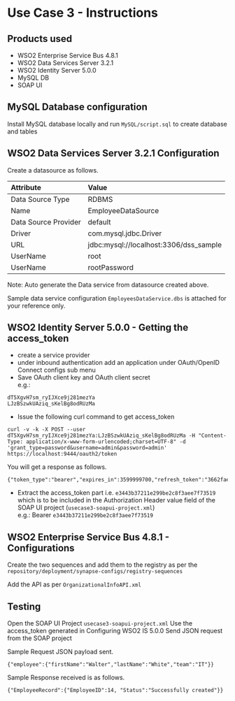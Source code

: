 Use Case 3 - Instructions
=========================

Products used
-------------
* WSO2 Enterprise Service Bus 4.8.1   
* WSO2 Data Services Server 3.2.1   
* WSO2 Identity Server 5.0.0   
* MySQL DB
* SOAP UI

MySQL Database configuration
----------------------------
Install MySQL database locally and run ```MySQL/script.sql``` to create database and tables

WSO2 Data Services Server 3.2.1 Configuration
---------------------------------------------
Create a datasource as follows.

|Attribute | Value|
|:------------|:-------------|
|Data Source Type | RDBMS |
|Name | EmployeeDataSource | 
|Data Source Provider | default | 
|Driver | com.mysql.jdbc.Driver | 
|URL | jdbc:mysql://localhost:3306/dss_sample | 
|UserName | root |  
|UserName | rootPassword |

Note: Auto generate the Data service from datasource created above.

Sample data service configuration ```EmployeesDataService.dbs``` is attached for your reference only.

WSO2 Identity Server 5.0.0 - Getting the access_token
-----------------------------------------------------
* create a service provider
* under inbound authentication add an application under OAuth/OpenID Connect configs sub menu
* Save OAuth client key and OAuth client secret  
e.g.:  
```
dT5XgvH7sm_ryIJXce9j281mezYa
LJzBSzwkUAziq_sKelBg8odRUzMa
```  
* Issue the following curl command to get access_token  
```
curl -v -k -X POST --user dT5XgvH7sm_ryIJXce9j281mezYa:LJzBSzwkUAziq_sKelBg8odRUzMa -H "Content-Type: application/x-www-form-urlencoded;charset=UTF-8" -d 'grant_type=password&username=admin&password=admin' https://localhost:9444/oauth2/token
```  
You will get a response as follows.  
```
{"token_type":"bearer","expires_in":3599999700,"refresh_token":"3662fae89f3bf7e5e1f912933a3191e3","access_token":"e3443b37211e299be2c8f3aee7f73519"}
```  
* Extract the access_token part i.e. ```e3443b37211e299be2c8f3aee7f73519```
which is to be included in the Authorization Header value field of the SOAP UI
project (```usecase3-soapui-project.xml```)  
e.g.: Bearer ```e3443b37211e299be2c8f3aee7f73519```

WSO2 Enterprise Service Bus 4.8.1 - Configurations
-------------------------------
Create the two sequences and add them to the registry
as per the ```repository/deployment/synapse-configs/registry-sequences```

Add the API as per ```OrganizationalInfoAPI.xml```

Testing 
-------
Open the SOAP UI Project ```usecase3-soapui-project.xml```
Use the access_token generated in Configuring WSO2 IS 5.0.0
Send JSON request from the SOAP project

Sample Request JSON payload sent.  

```
{"employee":{"firstName":"Walter","lastName":"White","team":"IT"}}
```

Sample Response received is as follows.  

```
{"EmployeeRecord":{"EmployeeID":14, "Status":"Successfully created"}}
```
